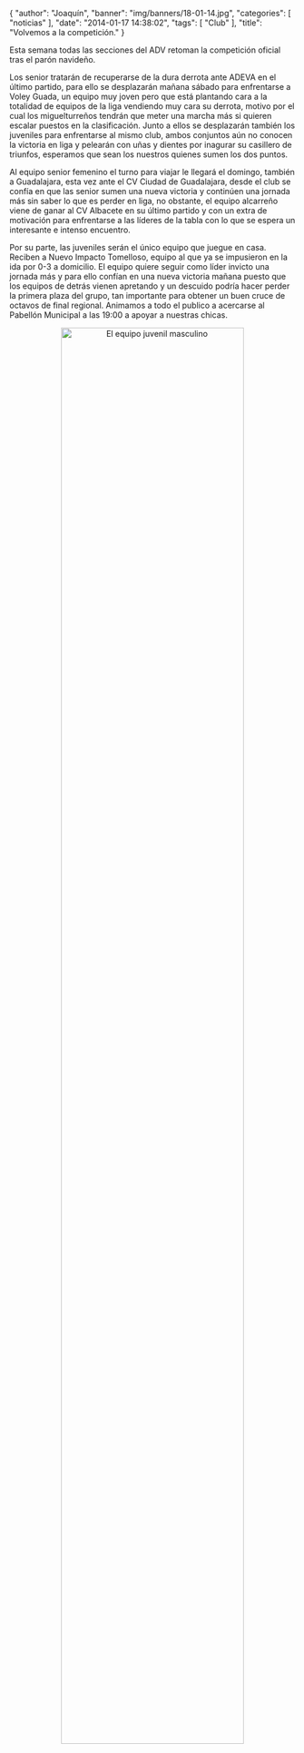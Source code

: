 {
  "author": "Joaquín", 
  "banner": "img/banners/18-01-14.jpg", 
  "categories": [
    "noticias"
  ], 
  "date": "2014-01-17 14:38:02", 
  "tags": [
    "Club"
  ], 
  "title": "Volvemos a la competición."
}

Esta semana todas las secciones del ADV retoman la competición oficial tras el parón navideño.

Los senior tratarán de recuperarse de la dura derrota ante ADEVA en el último partido, para ello se desplazarán mañana sábado para enfrentarse a Voley Guada, un equipo muy joven pero que está plantando cara a la totalidad de equipos de la liga vendiendo muy cara su derrota, motivo por el cual los miguelturreños tendrán que meter una marcha más si quieren escalar puestos en la clasificación. Junto a ellos se desplazarán también los juveniles para enfrentarse al mismo club, ambos conjuntos aún no conocen la victoria en liga y pelearán con uñas y dientes por inagurar su casillero de triunfos, esperamos que sean los nuestros quienes sumen los dos puntos.

Al equipo senior femenino el turno para viajar le llegará el domingo, también a Guadalajara, esta vez ante el CV Ciudad de Guadalajara, desde el club se confía en que las senior sumen una nueva victoria y continúen una jornada más sin saber lo que es perder en liga, no obstante, el equipo alcarreño viene de ganar al CV Albacete en su último partido y con un extra de motivación para enfrentarse a las líderes de la tabla con lo que se espera un interesante e intenso encuentro.

Por su parte, las juveniles serán el único equipo que juegue en casa. Reciben a Nuevo Impacto Tomelloso, equipo al que ya se impusieron en la ida por 0-3 a domicilio. El equipo quiere seguir como líder invicto una jornada más y para ello confían en una nueva victoria mañana puesto que los equipos de detrás vienen apretando y un descuido podría hacer perder la primera plaza del grupo, tan importante para obtener un buen cruce de octavos de final regional. Animamos a todo el publico a acercarse al Pabellón Municipal a las 19:00 a apoyar a nuestras chicas.


<center>
<a target="_new" href="http://www.advmiguelturra.org/img/banners/18-01-14.jpg"> 
<img alt="El equipo juvenil masculino" width="80%" align="center" src="http://www.advmiguelturra.org/img/banners/18-01-14.jpg"/> </a>
</center>


